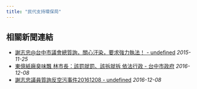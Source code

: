 ```yaml
---
title: "民代支持環保局"
---
```



## 相關新聞連結
- [謝志忠@台中市議會總質詢，關心汙染，要求強力執法！ - undefined](https://www.youtube.com/watch?v=zjKfiihHxKw)
  *2015-11-25*
- [東億紙廠臭味飄 林市長：該罰就罰、該拆就拆 依法行政 - 台中市政府](http://www.taichung.gov.tw/ct.asp?xItem=1772104&ctNode=24068&mp=1001D)
  *2016-12-08*
- [謝志忠議員質詢反空污事件20161208 - undefined](https://www.youtube.com/watch?v=AyWu69_WG-U&feature=youtu.be)
  *2016-12-08*
